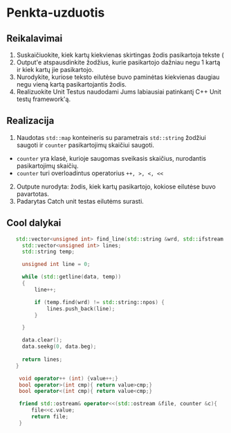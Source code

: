 # Penkta-uzduotis
## Reikalavimai
1. Suskaičiuokite, kiek kartų kiekvienas skirtingas žodis pasikartoja tekste (
2. Output'e atspausdinkite žodžius, kurie pasikartojo dažniau negu 1 kartą ir kiek kartų jie pasikartojo.
3. Nurodykite, kuriose teksto eilutėse buvo paminėtas kiekvienas daugiau negu vieną kartą pasikartojantis žodis.
4. Realizuokite Unit Testus naudodami Jums labiausiai patinkantį C++ Unit testų framework'ą.

## Realizacija

1. Naudotas `std::map` konteineris su parametrais `std::string` žodžiui saugoti ir `counter` pasikartojimų skaičiui saugoti. 
  
  - `counter` yra klasė, kurioje saugomas sveikasis skaičius, nurodantis pasikartojimų skaičių.
  - `counter` turi overloadintus operatorius `++, >, <, <<`

2. Outpute nurodyta: žodis, kiek kartų pasikartojo, kokiose eilutėse buvo pavartotas.
3. Padarytas Catch unit testas eilutėms surasti. 

## Cool dalykai

 ```cpp 
    std::vector<unsigned int> find_line(std::string &wrd, std::ifstream &data){
      std::vector<unsigned int> lines;
      std::string temp;

      unsigned int line = 0;

      while (std::getline(data, temp))
      {
          line++;

          if (temp.find(wrd) != std::string::npos) {
              lines.push_back(line);
          }

      }

      data.clear();
      data.seekg(0, data.beg);
      
      return lines;
    }
```

```cpp
    void operator++ (int) {value++;}
    bool operator>(int cmp){ return value>cmp;}
    bool operator<(int cmp){ return value<cmp;}

    friend std::ostream& operator<<(std::ostream &file, counter &c){
        file<<c.value;
        return file;
    }
```
  
